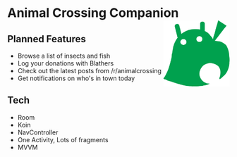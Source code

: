 # Animal Crossing Companion  <img src="app/src/main/res/drawable-v24/animal_crossing_android.png" width="150" height="150" align="right"> 


## Planned Features
* Browse a list of insects and fish 
* Log your donations with Blathers
* Check out the latest posts from /r/animalcrossing
* Get notifications on who's in town today

## Tech
* Room
* Koin
* NavController
* One Activity, Lots of fragments
* MVVM
